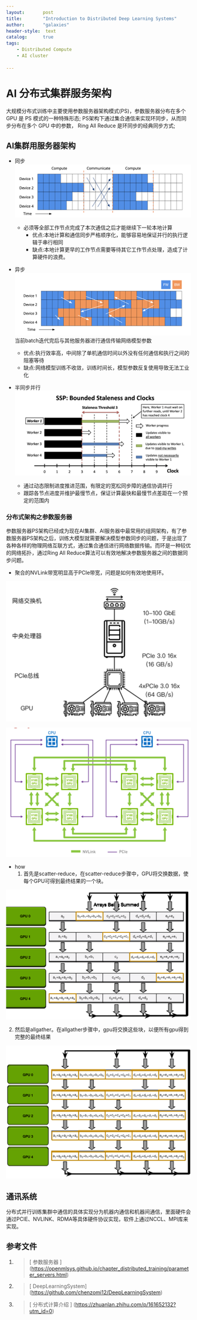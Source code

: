 ```yaml
---
layout:       post
title:        "Introduction to Distributed Deep Learning Systems"
author:       "galaxies"
header-style:  text
catalog:      true
tags:
    - Distributed Compute
    - AI cluster
    
---
```


# AI 分布式集群服务架构

   大规模分布式训练中主要使用参数服务器架构模式(PS)，参数服务器分布在多个 GPU 是 PS 模式的一种特殊形态;
   PS架构下通过集合通信来实现环同步，从而同步分布在多个 GPU 中的参数， Ring All Reduce 是环同步的经典同步方式;


## AI集群用服务器架构

* 同步
   ![](/img/in-post/post-ai/training/sync_archi.png)
   * 必须等全部工作节点完成了本次通信之后才能继续下一轮本地计算
     * 优点:本地计算和通信同步严格顺序化，能够容易地保证并行的执行逻辑于串行相同
     * 缺点:本地计算更早的工作节点需要等待其它工作节点处理，造成了计算硬件的浪费。

* 异步
   ![](/img/in-post/post-ai/training/asyn_archi.png)
   当前batch迭代完后与其他服务器进行通信传输网络模型参数
   * 优点:执行效率高，中间除了单机通信时间以外没有任何通信和执行之间的阻塞等待
   * 缺点:网络模型训练不收敛，训练时间长，模型参数反复使用导致无法工业化

* 半同步并行
   ![](/img/in-post/post-ai/training/Semi-synchronous.png)
   * 通过动态限制进度推进范围，有限定的宽松同步障的通信协调并行
   * 跟踪各节点进度并维护最慢节点，保证计算最快和最慢节点差距在一个预定的范围内
  


### 分布式架构之参数服务器
参数服务器PS架构已经成为现在AI集群、AI服务器中最常用的组网架构，有了参数服务器PS架构之后，训练大模型就需要解决模型参数同步的问题，于是出现了各种各样的物理网络互联方式，通过集合通信进行网络数据传输。而环是一种较优的网络拓扑，通过Ring All Reduce算法可以有效地解决参数服务器之间的数据同步问题。

* 聚合的NVLink带宽明显高于PCIe带宽，问题是如何有效地使用环。
  
![](/img/in-post/post-ai/training/ring_Synchronization.png)


![](/img/in-post/post-ai/training/ring_sync_2.png)

* how
  1. 首先是scatter-reduce，在scatter-reduce步骤中，GPU将交换数据，使每个GPU可得到最终结果的一个块。

![](/img/in-post/post-ai/training/scatter-reduce.png)

  2. 然后是allgather。在allgather步骤中，gpu将交换这些块，以便所有gpu得到完整的最终结果

![](/img/in-post/post-ai/training/all-gather.png)

## 通讯系统

分布式并行训练集群中通信的具体实现分为机器内通信和机器间通信，里面硬件会通过PCIE、NVLINK、RDMA等具体硬件协议实现，软件上通过NCCL、MPI库来实现。




## 参考文件

1.  > [ 参数服务器 ]
   (https://openmlsys.github.io/chapter_distributed_training/parameter_servers.html) 

2. > [ DeepLearningSystem]
   (https://github.com/chenzomi12/DeepLearningSystem) 

3. >[ 分布式计算介绍 ]
   (https://zhuanlan.zhihu.com/p/161652132?utm_id=0)



